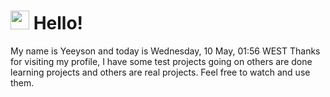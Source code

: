 <h1>
    <img src="https://emojis.slackmojis.com/emojis/images/1643510097/45343/hi.gif?1643510097" width="30"/> 
    Hello!
 </h1>
 <p>
    My name is Yeeyson and today is Wednesday, 10 May, 01:56 WEST
    Thanks for visiting my profile, I have some test projects going on others are done learning projects and others are real projects.
    Feel free to watch and use them.
 </p>